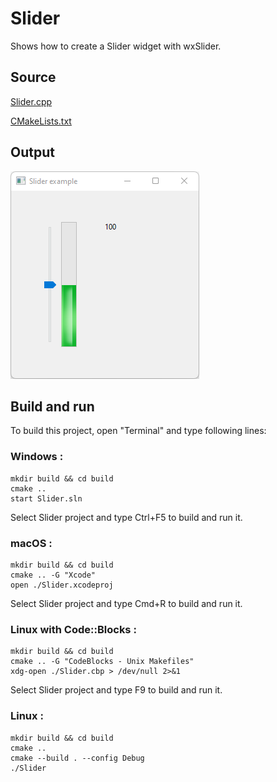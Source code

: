 # Slider

Shows how to create a Slider widget with wxSlider.

## Source

[Slider.cpp](Slider.cpp)

[CMakeLists.txt](CMakeLists.txt)

## Output

![output](../../../docs/Pictures/Slider.png)

## Build and run

To build this project, open "Terminal" and type following lines:

### Windows :

``` shell
mkdir build && cd build
cmake .. 
start Slider.sln
```

Select Slider project and type Ctrl+F5 to build and run it.

### macOS :

``` shell
mkdir build && cd build
cmake .. -G "Xcode"
open ./Slider.xcodeproj
```

Select Slider project and type Cmd+R to build and run it.

### Linux with Code::Blocks :

``` shell
mkdir build && cd build
cmake .. -G "CodeBlocks - Unix Makefiles"
xdg-open ./Slider.cbp > /dev/null 2>&1
```

Select Slider project and type F9 to build and run it.

### Linux :

``` shell
mkdir build && cd build
cmake .. 
cmake --build . --config Debug
./Slider
```
